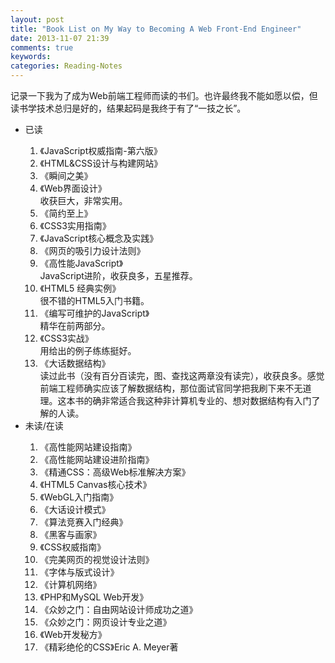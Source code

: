 ```yaml
---
layout: post
title: "Book List on My Way to Becoming A Web Front-End Engineer"
date: 2013-11-07 21:39
comments: true
keywords: 
categories: Reading-Notes
---
```

记录一下我为了成为Web前端工程师而读的书们。也许最终我不能如愿以偿，但读书学技术总归是好的，结果起码是我终于有了“一技之长”。

<ul>
	<li>已读</li>
		<ol>
			<li>《JavaScript权威指南-第六版》</li>
			<li>《HTML&amp;CSS设计与构建网站》</li>
			<li>《瞬间之美》</li>
			<li>《Web界面设计》</li>
				<div>收获巨大，非常实用。</div>
			<li>《简约至上》</li>
			<li>《CSS3实用指南》</li>
			<li>《JavaScript核心概念及实践》</li>
			<li>《网页的吸引力设计法则》</li>
			<li>《高性能JavaScript》</li>
				<div>JavaScript进阶，收获良多，五星推荐。</div>
			<li>《HTML5 经典实例》</li>
				<div>很不错的HTML5入门书籍。</div>
			<li>《编写可维护的JavaScript》</li>
				<div>精华在前两部分。</div>
			<li>《CSS3实战》</li>
				<div>用给出的例子练练挺好。</div>
			<li>《大话数据结构》</li>
				<div>读过此书（没有百分百读完，图、查找这两章没有读完），收获良多。感觉前端工程师确实应该了解数据结构，那位面试官同学把我刷下来不无道理。这本书的确非常适合我这种非计算机专业的、想对数据结构有入门了解的人读。</div>
		</ol>
<!-- more --> 
	<li>未读/在读</li>
	<ol>
		<li>《高性能网站建设指南》</li>
		<li>《高性能网站建设进阶指南》</li>
		<li>《精通CSS：高级Web标准解决方案》</li>
		<li>《HTML5 Canvas核心技术》</li>
		<li>《WebGL入门指南》</li>
		<li>《大话设计模式》</li>
		<li>《算法竞赛入门经典》</li>
		<li>《黑客与画家》</li>
		<li>《CSS权威指南》</li>
		<li>《完美网页的视觉设计法则》</li>
		<li>《字体与版式设计》</li>
		<li>《计算机网络》</li>
		<li>《PHP和MySQL Web开发》</li>
		<li>《众妙之门：自由网站设计师成功之道》</li>
		<li>《众妙之门：网页设计专业之道》</li>
		<li>《Web开发秘方》</li>
		<li>《精彩绝伦的CSS》Eric A. Meyer著</li>
	</ol>
</ul>